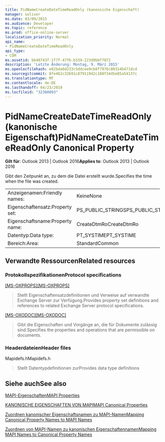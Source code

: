 ```yaml
---
title: PidNameCreateDateTimeReadOnly (kanonische Eigenschaft)
manager: soliver
ms.date: 03/09/2015
ms.audience: Developer
ms.topic: reference
ms.prod: office-online-server
localization_priority: Normal
api_name:
- PidNameCreateDateTimeReadOnly
api_type:
- COM
ms.assetid: bb48743f-1f7f-47fb-b339-223d9bbf7072
description: 'Letzte Änderung: Montag, 9. März 2015'
ms.openlocfilehash: e82bda6d233c5ddcee9cb8f7976c80314b471dcd
ms.sourcegitcommit: 8fe462c32b91c87911942c188f3445e85a54137c
ms.translationtype: MT
ms.contentlocale: de-DE
ms.lasthandoff: 04/23/2019
ms.locfileid: "32360893"
---
```

# <a name="pidnamecreatedatetimereadonly-canonical-property"></a><span data-ttu-id="b38da-103">PidNameCreateDateTimeReadOnly (kanonische Eigenschaft)</span><span class="sxs-lookup"><span data-stu-id="b38da-103">PidNameCreateDateTimeReadOnly Canonical Property</span></span>

  
  
<span data-ttu-id="b38da-104">**Gilt für**: Outlook 2013 | Outlook 2016</span><span class="sxs-lookup"><span data-stu-id="b38da-104">**Applies to**: Outlook 2013 | Outlook 2016</span></span> 
  
<span data-ttu-id="b38da-105">Gibt den Zeitpunkt an, zu dem die Datei erstellt wurde.</span><span class="sxs-lookup"><span data-stu-id="b38da-105">Specifies the time when the file was created.</span></span>
  
|||
|:-----|:-----|
|<span data-ttu-id="b38da-106">Anzeigenamen:</span><span class="sxs-lookup"><span data-stu-id="b38da-106">Friendly names:</span></span>  <br/> |<span data-ttu-id="b38da-107">Keine</span><span class="sxs-lookup"><span data-stu-id="b38da-107">None</span></span>  <br/> |
|<span data-ttu-id="b38da-108">Eigenschaftensatz:</span><span class="sxs-lookup"><span data-stu-id="b38da-108">Property set:</span></span>  <br/> |<span data-ttu-id="b38da-109">PS_PUBLIC_STRINGS</span><span class="sxs-lookup"><span data-stu-id="b38da-109">PS_PUBLIC_STRINGS</span></span>  <br/> |
|<span data-ttu-id="b38da-110">Eigenschaftsname:</span><span class="sxs-lookup"><span data-stu-id="b38da-110">Property name:</span></span>  <br/> |<span data-ttu-id="b38da-111">CreateDtmRo</span><span class="sxs-lookup"><span data-stu-id="b38da-111">CreateDtmRo</span></span>  <br/> |
|<span data-ttu-id="b38da-112">Datentyp:</span><span class="sxs-lookup"><span data-stu-id="b38da-112">Data type:</span></span>  <br/> |<span data-ttu-id="b38da-113">PT_SYSTIME</span><span class="sxs-lookup"><span data-stu-id="b38da-113">PT_SYSTIME</span></span>  <br/> |
|<span data-ttu-id="b38da-114">Bereich:</span><span class="sxs-lookup"><span data-stu-id="b38da-114">Area:</span></span>  <br/> |<span data-ttu-id="b38da-115">Standard</span><span class="sxs-lookup"><span data-stu-id="b38da-115">Common</span></span>  <br/> |
   
## <a name="related-resources"></a><span data-ttu-id="b38da-116">Verwandte Ressourcen</span><span class="sxs-lookup"><span data-stu-id="b38da-116">Related resources</span></span>

### <a name="protocol-specifications"></a><span data-ttu-id="b38da-117">Protokollspezifikationen</span><span class="sxs-lookup"><span data-stu-id="b38da-117">Protocol specifications</span></span>

<span data-ttu-id="b38da-118">[[MS-OXPROPS]](https://msdn.microsoft.com/library/f6ab1613-aefe-447d-a49c-18217230b148%28Office.15%29.aspx)</span><span class="sxs-lookup"><span data-stu-id="b38da-118">[[MS-OXPROPS]](https://msdn.microsoft.com/library/f6ab1613-aefe-447d-a49c-18217230b148%28Office.15%29.aspx)</span></span>
  
> <span data-ttu-id="b38da-119">Stellt Eigenschaftensatzdefinitionen und Verweise auf verwandte Exchange Server zur Verfügung.</span><span class="sxs-lookup"><span data-stu-id="b38da-119">Provides property set definitions and references to related Exchange Server protocol specifications.</span></span>
    
<span data-ttu-id="b38da-120">[[MS-OXODOC]](https://msdn.microsoft.com/library/103007c8-5066-4bed-84e3-4465907af098%28Office.15%29.aspx)</span><span class="sxs-lookup"><span data-stu-id="b38da-120">[[MS-OXODOC]](https://msdn.microsoft.com/library/103007c8-5066-4bed-84e3-4465907af098%28Office.15%29.aspx)</span></span>
  
> <span data-ttu-id="b38da-121">Gibt die Eigenschaften und Vorgänge an, die für Dokumente zulässig sind.</span><span class="sxs-lookup"><span data-stu-id="b38da-121">Specifies the properties and operations that are permissible on documents.</span></span>
    
### <a name="header-files"></a><span data-ttu-id="b38da-122">Headerdateien</span><span class="sxs-lookup"><span data-stu-id="b38da-122">Header files</span></span>

<span data-ttu-id="b38da-123">Mapidefs.h</span><span class="sxs-lookup"><span data-stu-id="b38da-123">Mapidefs.h</span></span>
  
> <span data-ttu-id="b38da-124">Stellt Datentypdefinitionen zur</span><span class="sxs-lookup"><span data-stu-id="b38da-124">Provides data type definitions</span></span>
    
## <a name="see-also"></a><span data-ttu-id="b38da-125">Siehe auch</span><span class="sxs-lookup"><span data-stu-id="b38da-125">See also</span></span>



[<span data-ttu-id="b38da-126">MAPI-Eigenschaften</span><span class="sxs-lookup"><span data-stu-id="b38da-126">MAPI Properties</span></span>](mapi-properties.md)
  
[<span data-ttu-id="b38da-127">KANONISCHE EIGENSCHAFTEN VON MAPI</span><span class="sxs-lookup"><span data-stu-id="b38da-127">MAPI Canonical Properties</span></span>](mapi-canonical-properties.md)
  
[<span data-ttu-id="b38da-128">Zuordnen kanonischer Eigenschaftsnamen zu MAPI-Namen</span><span class="sxs-lookup"><span data-stu-id="b38da-128">Mapping Canonical Property Names to MAPI Names</span></span>](mapping-canonical-property-names-to-mapi-names.md)
  
[<span data-ttu-id="b38da-129">Zuordnen von MAPI-Namen zu kanonischen Eigenschaftennamen</span><span class="sxs-lookup"><span data-stu-id="b38da-129">Mapping MAPI Names to Canonical Property Names</span></span>](mapping-mapi-names-to-canonical-property-names.md)

